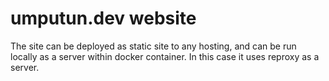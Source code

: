 # umputun.dev website

The site can be deployed as static site to any hosting, and can be run locally as a server within docker container. In this case it uses reproxy as a server.

